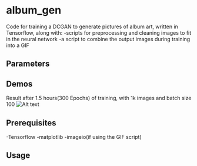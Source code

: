 # album_gen
 
Code for training a DCGAN to generate pictures of album art, written in Tensorflow, along with:
-scripts for preprocessing and cleaning images to fit in the neural network
-a script to combine the output images during training into a GIF

Parameters
----------

Demos
-----

Result after 1.5 hours(300 Epochs) of training, with 1k images and batch size 100
![Alt text](/output_gifs/output_1k.gif?raw=true "output_1k")

Prerequisites
-----
-Tensorflow
-matplotlib
-imageio(if using the GIF script)

Usage
-----

